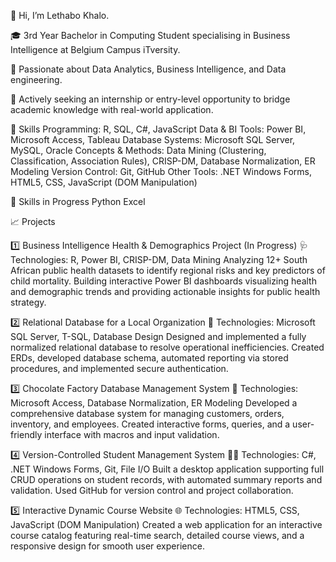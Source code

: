 👋 Hi, I’m Lethabo Khalo.

🎓 3rd Year Bachelor in Computing Student specialising in Business Intelligence at Belgium Campus iTversity.

🌱 Passionate about Data Analytics, Business Intelligence, and Data engineering.

💼 Actively seeking an internship or entry-level opportunity to bridge academic knowledge with real-world application.

  🚀 Skills
Programming: R, SQL, C#, JavaScript
Data & BI Tools: Power BI, Microsoft Access, Tableau
Database Systems: Microsoft SQL Server, MySQL, Oracle
Concepts & Methods: Data Mining (Clustering, Classification, Association Rules), CRISP-DM, Database Normalization, ER Modeling
Version Control: Git, GitHub
Other Tools: .NET Windows Forms, HTML5, CSS, JavaScript (DOM Manipulation)

🚀 Skills in Progress
Python
Excel

  📈 Projects

1️⃣ Business Intelligence Health & Demographics Project (In Progress)
🩺 Technologies: R, Power BI, CRISP-DM, Data Mining
Analyzing 12+ South African public health datasets to identify regional risks and key predictors of child mortality. Building interactive Power BI dashboards visualizing health and demographic trends and providing actionable insights for public health strategy.

2️⃣ Relational Database for a Local Organization
💾 Technologies: Microsoft SQL Server, T-SQL, Database Design
Designed and implemented a fully normalized relational database to resolve operational inefficiencies. Created ERDs, developed database schema, automated reporting via stored procedures, and implemented secure authentication.

3️⃣ Chocolate Factory Database Management System
🍫 Technologies: Microsoft Access, Database Normalization, ER Modeling
Developed a comprehensive database system for managing customers, orders, inventory, and employees. Created interactive forms, queries, and a user-friendly interface with macros and input validation.

4️⃣ Version-Controlled Student Management System
👩‍💻 Technologies: C#, .NET Windows Forms, Git, File I/O
Built a desktop application supporting full CRUD operations on student records, with automated summary reports and validation. Used GitHub for version control and project collaboration.

5️⃣ Interactive Dynamic Course Website
🌐 Technologies: HTML5, CSS, JavaScript (DOM Manipulation)
Created a web application for an interactive course catalog featuring real-time search, detailed course views, and a responsive design for smooth user experience.
